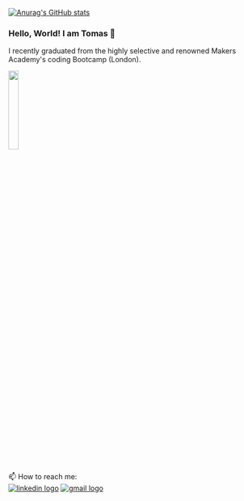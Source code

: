 [![Anurag's GitHub stats](https://github-readme-stats.vercel.app/api?username=tomasgarciadev)](https://github.com/anuraghazra/github-readme-stats)

### Hello, World! I am Tomas 👋

I recently graduated from the highly selective and renowned Makers Academy's coding Bootcamp (London). 

<img src='https://thumbs.dreamstime.com/b/open-business-rubber-stamp-over-white-background-88413899.jpg' style='height: 20%'>

📫 How to reach me:   
<a href='https://www.linkedin.com/in/tomas-garcia-64b145102/'><img src='https://img.shields.io/badge/LinkedIn-0077B5?style=for-the-badge&logo=linkedin&logoColor=white' alt='linkedin logo'/></a> <a href='mailto:tomasgarciadev@gmail.com'><img src='https://img.shields.io/badge/Gmail-D14836?style=for-the-badge&logo=gmail&logoColor=white' alt='gmail logo'/></a>

<!--
**TomasGarciaDev/TomasGarciaDev** is a ✨ _special_ ✨ repository because its `README.md` (this file) appears on your GitHub profile.

Here are some ideas to get you started:

- 🔭 I’m currently working on ...
- 🌱 I’m currently learning ...
- 👯 I’m looking to collaborate on ...
- 🤔 I’m looking for help with ...
- 💬 Ask me about ...
- 📫 How to reach me: ...
- 😄 Pronouns: ...
- ⚡ Fun fact: ...
-->
